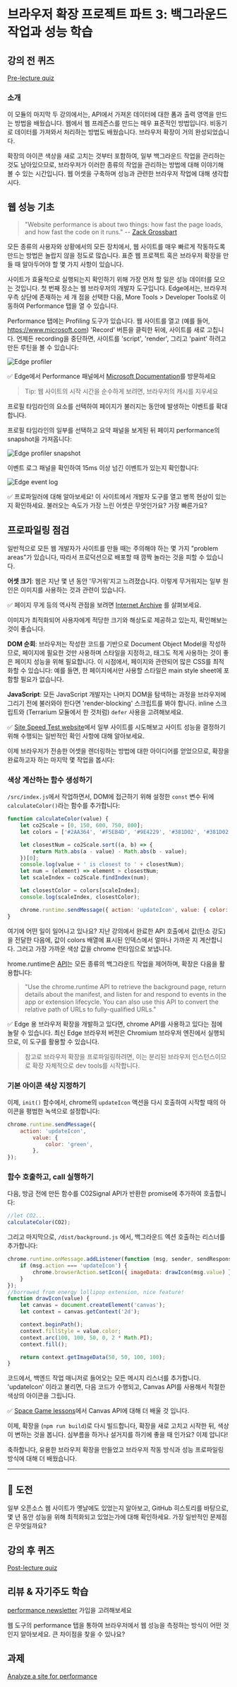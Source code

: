 # 브라우저 확장 프로젝트 파트 3: 백그라운드 작업과 성능 학습

## 강의 전 퀴즈

[Pre-lecture quiz](https://nice-beach-0fe9e9d0f.azurestaticapps.net/quiz/27?loc=ko)

### 소개

이 모듈의 마지막 두 강의에서는, API에서 가져온 데이터에 대한 폼과 출력 영역을 만드는 방법을 배웠습니다. 웹에서 웹 프레즌스를 만드는 매우 표준적인 방법입니다. 비동기로 데이터를 가져와서 처리하는 방법도 배웠습니다. 브라우저 확장이 거의 완성되었습니다.

확장의 아이콘 색상을 새로 고치는 것부터 포함하여, 일부 백그라운드 작업을 관리하는 것도 남아있으므로, 브라우저가 이러한 종류의 작업을 관리하는 방법에 대해 이야기해 볼 수 있는 시간입니다. 웹 어셋을 구축하며 성능과 관련한 브라우저 작업에 대해 생각합시다.

## 웹 성능 기초

> "Website performance is about two things: how fast the page loads, and how fast the code on it runs." -- [Zack Grossbart](https://www.smashingmagazine.com/2012/06/javascript-profiling-chrome-developer-tools/)

모든 종류의 사용자와 상황에서의 모든 장치에서, 웹 사이트를 매우 빠르게 작동하도록 만드는 방법은 놀랍지 않을 정도로 많습니다. 표준 웹 프로젝트 혹은 브라우저 확장을 만들 때 알아두어야 할 몇 가지 사항이 있습니다.

사이트가 효율적으로 실행되는지 확인하기 위해 가장 먼저 할 일은 성능 데이터를 모으는 것입니다. 첫 번째 장소는 웹 브라우저의 개발자 도구입니다. Edge에서는, 브라우저 우측 상단에 존재하는 세 개 점을 선택한 다음, More Tools > Developer Tools로 이동하여 Performance 탭을 열 수 있습니다.

Performance 탭에는 Profiling 도구가 있습니다. 웹 사이트를 열고 (예를 들어, https://www.microsoft.com) 'Record' 버튼을 클릭한 뒤에, 사이트를 새로 고칩니다. 언제든 recording을 중단하면, 사이트를 'script', 'render', 그리고 'paint' 하려고 만든 루틴을 볼 수 있습니다:

![Edge profiler](.././images/profiler.png)

✅ Edge에서 Performance 패널에서 [Microsoft Documentation](https://docs.microsoft.com/microsoft-edge/devtools-guide/performance?WT.mc_id=academic-13441-cxa)를 방문하세요

> Tip: 웹 사이트의 시작 시간을 순수하게 보려면, 브라우저의 캐시를 지우세요

프로필 타임라인의 요소를 선택하여 페이지가 불러지는 동안에 발생하는 이벤트를 확대합니다.

프로필 타임라인의 일부를 선택하고 요약 패널을 보게된 뒤 페이지 performance의 snapshot을 가져옵니다:

![Edge profiler snapshot](.././images/snapshot.png)

이벤트 로그 패널을 확인하여 15ms 이상 넘긴 이벤트가 있는지 확인합니다:

![Edge event log](.././images/log.png)

✅ 프로파일러에 대해 알아보세요! 이 사이트에서 개발자 도구를 열고 병목 현상이 있는지 확인하세요. 불러오는 속도가 가장 느린 어셋은 무엇인가요? 가장 빠른가요?

## 프로파일링 점검

일반적으로 모든 웹 개발자가 사이트를 만들 때는 주의해야 하는 몇 가지 "problem areas"가 있습니다, 따라서 프로덕션으로 배포할 때 깜짝 놀라는 것을 피할 수 있습니다.

**어셋 크기**: 웹은 지난 몇 년 동안 '무거워'지고 느려졌습니다. 이렇게 무거워지는 일부 원인은 이미지를 사용하는 것과 관련이 있습니다.

✅ 페이지 무게 등의 역사적 관점을 보려면 [Internet Archive](https://httparchive.org/reports/page-weight) 를 살펴보세요.

이미지가 최적화되어 사용자에게 적당한 크기와 해상도로 제공하고 있는지, 확인해보는 것이 좋습니다.

**DOM 순회**: 브라우저는 작성한 코드를 기반으로 Document Object Model을 작성하므로, 페이지에 필요한 것만 사용하며 스타일을 지정하고, 태그도 적게 사용하는 것이 좋은 페이지 성능을 위해 필요합니다. 이 시점에서, 페이지와 관련되어 많은 CSS를 최적화할 수 있습니다: 예를 들면, 한 페이지에서만 사용할 스타일은 main style sheet에 포함할 필요가 없습니다.

**JavaScript**: 모든 JavaScript 개발자는 나머지 DOM을 탐색하는 과정을 브라우저에 그리기 전에 불러와야 한다면 'render-blocking' 스크립트를 봐야 합니다. inline 스크립트와 (Terrarium 모듈에서 한 것처럼) `defer` 사용을 고려해보세요.

✅ [Site Speed Test website](https://www.webpagetest.org/)에서 일부 사이트를 시도해보고 사이트 성능을 결정하기 위해 수행되는 일반적인 확인 사항에 대해 알아보세요.

이제 브라우저가 전송한 어셋을 렌더링하는 방법에 대한 아이디어를 얻었으므로, 확장을 완료하고자 하는 마지막 몇 작업을 봅시다:

### 색상 계산하는 함수 생성하기

`/src/index.js`에서 작업하면서, DOM에 접근하기 위해 설정한 `const` 변수 뒤에 `calculateColor()`라는 함수를 추가합니다:

```JavaScript
function calculateColor(value) {
	let co2Scale = [0, 150, 600, 750, 800];
	let colors = ['#2AA364', '#F5EB4D', '#9E4229', '#381D02', '#381D02'];

	let closestNum = co2Scale.sort((a, b) => {
		return Math.abs(a - value) - Math.abs(b - value);
	})[0];
	console.log(value + ' is closest to ' + closestNum);
	let num = (element) => element > closestNum;
	let scaleIndex = co2Scale.findIndex(num);

	let closestColor = colors[scaleIndex];
	console.log(scaleIndex, closestColor);

	chrome.runtime.sendMessage({ action: 'updateIcon', value: { color: closestColor } });
}
```

여기에 어떤 일이 일어나고 있나요? 지난 강의에서 완료한 API 호출에서 값(탄소 강도)을 전달한 다음에, 값이 colors 배열에 표시된 인덱스에서 얼마나 가까운 지 계산합니다. 그러고 가장 가까운 색상 값을 chrome 런타임으로 보냅니다.

hrome.runtime은 [API](https://developer.chrome.com/extensions/runtime)는 모든 종류의 백그라운드 작업을 제어하며, 확장은 다음을 활용합니다:

> "Use the chrome.runtime API to retrieve the background page, return details about the manifest, and listen for and respond to events in the app or extension lifecycle. You can also use this API to convert the relative path of URLs to fully-qualified URLs."

✅ Edge 용 브라우저 확장을 개발하고 있다면, chrome API를 사용하고 있다는 점에 놀랄 수 있습니다. 최신 Edge 브라우저 버전은 Chromium 브라우저 엔진에서 실행되므로, 이 도구를 활용할 수 있습니다.

> 참고로 브라우저 확장을 프로파일링하려면, 이는 분리된 브라우저 인스턴스이므로 확장 자체적으로 dev tools를 시작합니다.

### 기본 아이콘 색상 지정하기

이제, `init()` 함수에서, chrome의 `updateIcon` 액션을 다시 호출하여 시작할 때의 아이콘을 평범한 녹색으로 설정합니다:

```JavaScript
chrome.runtime.sendMessage({
	action: 'updateIcon',
		value: {
			color: 'green',
		},
});
```
### 함수 호출하고, call 실행하기

다음, 방금 전에 만든 함수를 C02Signal API가 반환한 promise에 추가하여 호출합니다:

```JavaScript
//let CO2...
calculateColor(CO2);
```

그리고 마지막으로, `/dist/background.js` 에서, 백그라운드 엑션 호출하는 리스너를 추가합니다:

```JavaScript
chrome.runtime.onMessage.addListener(function (msg, sender, sendResponse) {
	if (msg.action === 'updateIcon') {
		chrome.browserAction.setIcon({ imageData: drawIcon(msg.value) });
	}
});
//borrowed from energy lollipop extension, nice feature!
function drawIcon(value) {
	let canvas = document.createElement('canvas');
	let context = canvas.getContext('2d');

	context.beginPath();
	context.fillStyle = value.color;
	context.arc(100, 100, 50, 0, 2 * Math.PI);
	context.fill();

	return context.getImageData(50, 50, 100, 100);
}
```
코드에서, 백엔드 작업 매니저로 들어오는 모든 메시지 리스너를 추가합니다. 'updateIcon' 이라고 불리면, 다음 코드가 수행되고, Canvas API를 사용해서 적절한 색상의 아이콘을 그립니다.

✅ [Space Game lessons](../../../6-space-game/2-drawing-to-canvas/translations/README.ko.md)에서 Canvas API에 대해 더 배울 것 입니다.

이제, 확장을 (`npm run build`)로 다시 빌드합니다, 확장을 새로 고치고 시작한 뒤, 색상이 변하는 것을 봅니다. 심부름을 하거나 설거지를 하기에 좋을 때 인가요? 이제 압니다!

축하합니다, 유용한 브라우저 확장을 만들었고 브라우저 작동 방식과 성능 프로파일링 방식에 대해 더 배웠습니다.

---

## 🚀 도전

일부 오픈소스 웹 사이트가 옛날에도 있었는지 알아보고, GitHub 히스토리를 바탕으로, 몇 년 동안 성능을 위해 최적화되고 있었는가에 대해 확인하세요. 가장 일반적인 문제점은 무엇일까요?

## 강의 후 퀴즈

[Post-lecture quiz](https://nice-beach-0fe9e9d0f.azurestaticapps.net/quiz/28?loc=ko)

## 리뷰 & 자기주도 학습

[performance newsletter](https://perf.email/) 가입을 고려해보세요

웹 도구의 performance 탭을 통하여 브라우저에서 웹 성능을 측정하는 방식이 어떤 것인지 알아보세요. 큰 차이점을 찾을 수 있나요?

## 과제

[Analyze a site for performance](../assignment.md)

